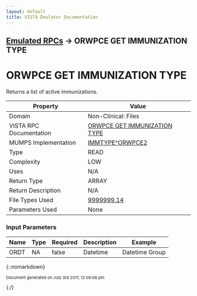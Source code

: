 ```yaml
---
layout: default
title: VISTA Emulator Documentation
---
```


## [Emulated RPCs](TableOfContents) &#8594; ORWPCE GET IMMUNIZATION TYPE
# ORWPCE GET IMMUNIZATION TYPE

Returns a list of active immunizations.

Property | Value
--- | ---
Domain | Non-Clinical: Files
VISTA RPC Documentation | [ORWPCE GET IMMUNIZATION TYPE](../VISTARPC/ORWPCE_GET_IMMUNIZATION_TYPE)
MUMPS Implementation | [IMMTYPE^ORWPCE2](http://code.osehra.org/dox/Routine_ORWPCE2_source.html)
Type | READ
Complexity | LOW
Uses | N/A
Return Type | ARRAY
Return Description | N/A
File Types Used | [9999999.14](../VDM/Immunization-9999999_14)
Parameters Used | None


### Input Parameters

Name | Type | Required | Description | Example
--- | --- | --- | --- | ---
ORDT | NA | false | Datetime | Datetime Group

{::nomarkdown} <br/><p style="font-size: 11px">Document generated on July 3rd 2017, 12:09:06 pm</p>{:/}